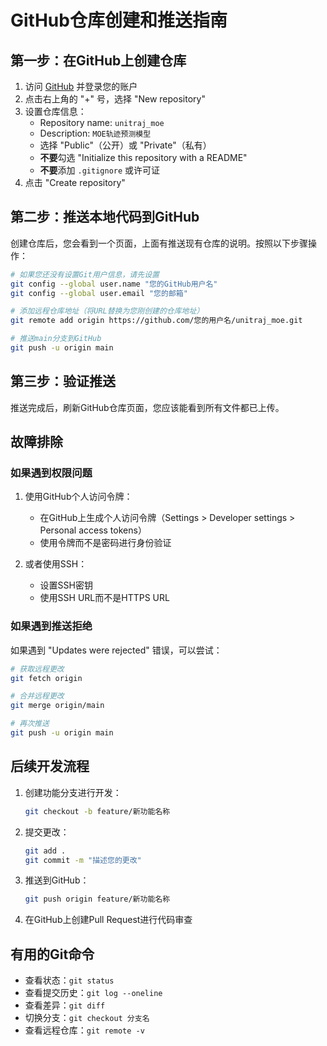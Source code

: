 # GitHub仓库创建和推送指南

## 第一步：在GitHub上创建仓库

1. 访问 [GitHub](https://github.com/) 并登录您的账户
2. 点击右上角的 "+" 号，选择 "New repository"
3. 设置仓库信息：
   - Repository name: `unitraj_moe`
   - Description: `MOE轨迹预测模型`
   - 选择 "Public"（公开）或 "Private"（私有）
   - **不要**勾选 "Initialize this repository with a README"
   - **不要**添加 `.gitignore` 或许可证
4. 点击 "Create repository"

## 第二步：推送本地代码到GitHub

创建仓库后，您会看到一个页面，上面有推送现有仓库的说明。按照以下步骤操作：

```bash
# 如果您还没有设置Git用户信息，请先设置
git config --global user.name "您的GitHub用户名"
git config --global user.email "您的邮箱"

# 添加远程仓库地址（将URL替换为您刚创建的仓库地址）
git remote add origin https://github.com/您的用户名/unitraj_moe.git

# 推送main分支到GitHub
git push -u origin main
```

## 第三步：验证推送

推送完成后，刷新GitHub仓库页面，您应该能看到所有文件都已上传。

## 故障排除

### 如果遇到权限问题

1. 使用GitHub个人访问令牌：
   - 在GitHub上生成个人访问令牌（Settings > Developer settings > Personal access tokens）
   - 使用令牌而不是密码进行身份验证

2. 或者使用SSH：
   - 设置SSH密钥
   - 使用SSH URL而不是HTTPS URL

### 如果遇到推送拒绝

如果遇到 "Updates were rejected" 错误，可以尝试：

```bash
# 获取远程更改
git fetch origin

# 合并远程更改
git merge origin/main

# 再次推送
git push -u origin main
```

## 后续开发流程

1. 创建功能分支进行开发：
   ```bash
   git checkout -b feature/新功能名称
   ```

2. 提交更改：
   ```bash
   git add .
   git commit -m "描述您的更改"
   ```

3. 推送到GitHub：
   ```bash
   git push origin feature/新功能名称
   ```

4. 在GitHub上创建Pull Request进行代码审查

## 有用的Git命令

- 查看状态：`git status`
- 查看提交历史：`git log --oneline`
- 查看差异：`git diff`
- 切换分支：`git checkout 分支名`
- 查看远程仓库：`git remote -v`
